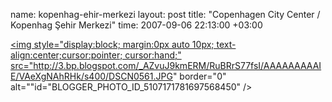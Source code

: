 name: kopenhag-ehir-merkezi
layout: post
title: "Copenhagen City Center / Kopenhag Şehir Merkezi"
time: 2007-09-06 22:13:00 +03:00

<a href="http://3.bp.blogspot.com/_AZvuJ9kmERM/RuBRrS77fsI/AAAAAAAAAIE/VAeXgNAhRHk/s1600-h/DSCN0561.JPG"><img style="display:block; margin:0px auto 10px; text-align:center;cursor:pointer; cursor:hand;" src="http://3.bp.blogspot.com/_AZvuJ9kmERM/RuBRrS77fsI/AAAAAAAAAIE/VAeXgNAhRHk/s400/DSCN0561.JPG" border="0" alt=""id="BLOGGER_PHOTO_ID_5107171781697568450" /></a>

